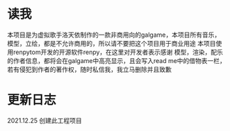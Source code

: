 # 读我
本项目是为虚拟歌手洛天依制作的一款非商用向的galgame，本项目所有音乐，模型，立绘，都是不允许商用的，所以请不要把这个项目用于商业用途
本项目使用renpytom开发的开源软件renpy，在这里对开发者表示感谢
模型，渲染，配乐的作者信息，都将会在galgame中高亮显示，且会写入read me中的借物表一栏，若有侵犯到作者的著作权，随时私信我，我立马删除并且致歉

# 更新日志
2021.12.25 创建此工程项目
